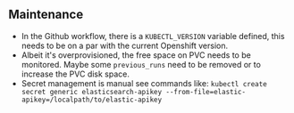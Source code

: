 ## Maintenance
- In the Github workflow, there is a `KUBECTL_VERSION` variable defined, this needs to be on a par with the current Openshift version.
- Albeit it's overprovisioned, the free space on PVC needs to be monitored. Maybe some `previous_runs` need to be removed or to increase the PVC disk space.
- Secret management is manual see commands like:
`kubectl create secret generic elasticsearch-apikey --from-file=elastic-apikey=/localpath/to/elastic-apikey`